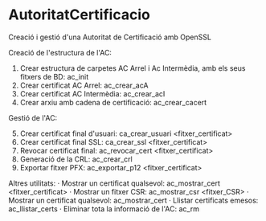 # AutoritatCertificacio

Creació i gestió d'una Autoritat de Certificació amb OpenSSL

Creació de l'estructura de l'AC:

1. Crear estructura de carpetes AC Arrel i Ac Intermèdia, amb els seus fitxers de BD: ac_init
2. Crear certificat AC Arrel: ac_crear_acA
3. Crear certificat AC Intermèdia: ac_crear_acI
4. Crear arxiu amb cadena de certificació: ac_crear_cacert

Gestió de l'AC:

5. Crear certificat final d'usuari: ca_crear_usuari <fitxer_certificat>
6. Crear certificat final SSL: ca_crear_ssl <fitxer_certificat>
7. Revocar certificat final: ac_revocar_cert <fitxer_certificat>
8. Generació de la CRL: ac_crear_crl
9. Exportar fitxer PFX: ac_exportar_p12 <fitxer_certificat>

Altres utilitats:
· Mostrar un certificat qualsevol: ac_mostrar_cert <fitxer_certificat>
· Mostrar un fitxer CSR: ac_mostrar_csr <fitxer_CSR>
· Mostrar un certificat qualsevol: ac_mostrar_cert <fitxer>
· Llistar certificats emesos: ac_llistar_certs
· Eliminar tota la informació de l'AC: ac_rm
